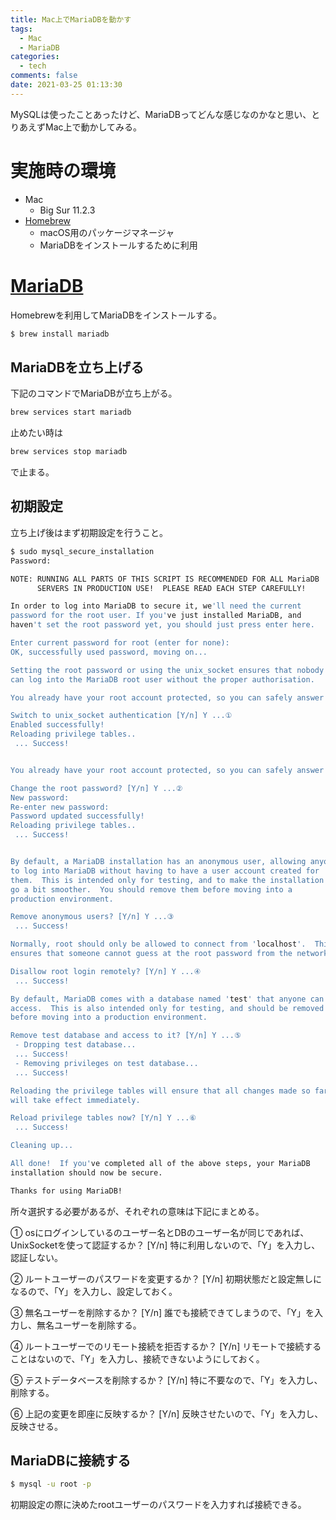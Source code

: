 ```yaml
---
title: Mac上でMariaDBを動かす
tags:
  - Mac
  - MariaDB
categories:
  - tech
comments: false
date: 2021-03-25 01:13:30
---
```



MySQLは使ったことあったけど、MariaDBってどんな感じなのかなと思い、とりあえずMac上で動かしてみる。

# 実施時の環境
- Mac
  - Big Sur 11.2.3
- [Homebrew](https://brew.sh/index_ja)
  - macOS用のパッケージマネージャ
  - MariaDBをインストールするために利用

# [MariaDB](https://mariadb.org/)
Homebrewを利用してMariaDBをインストールする。

```zsh
$ brew install mariadb
```

## MariaDBを立ち上げる
下記のコマンドでMariaDBが立ち上がる。

```zsh
brew services start mariadb
```

止めたい時は

```zsh
brew services stop mariadb
```

で止まる。

## 初期設定
立ち上げ後はまず初期設定を行うこと。

```zsh
$ sudo mysql_secure_installation
Password:

NOTE: RUNNING ALL PARTS OF THIS SCRIPT IS RECOMMENDED FOR ALL MariaDB
      SERVERS IN PRODUCTION USE!  PLEASE READ EACH STEP CAREFULLY!

In order to log into MariaDB to secure it, we'll need the current
password for the root user. If you've just installed MariaDB, and
haven't set the root password yet, you should just press enter here.

Enter current password for root (enter for none):
OK, successfully used password, moving on...

Setting the root password or using the unix_socket ensures that nobody
can log into the MariaDB root user without the proper authorisation.

You already have your root account protected, so you can safely answer 'n'.

Switch to unix_socket authentication [Y/n] Y ...①
Enabled successfully!
Reloading privilege tables..
 ... Success!


You already have your root account protected, so you can safely answer 'n'.

Change the root password? [Y/n] Y ...②
New password:
Re-enter new password:
Password updated successfully!
Reloading privilege tables..
 ... Success!


By default, a MariaDB installation has an anonymous user, allowing anyone
to log into MariaDB without having to have a user account created for
them.  This is intended only for testing, and to make the installation
go a bit smoother.  You should remove them before moving into a
production environment.

Remove anonymous users? [Y/n] Y ...③
 ... Success!

Normally, root should only be allowed to connect from 'localhost'.  This
ensures that someone cannot guess at the root password from the network.

Disallow root login remotely? [Y/n] Y ...④
 ... Success!

By default, MariaDB comes with a database named 'test' that anyone can
access.  This is also intended only for testing, and should be removed
before moving into a production environment.

Remove test database and access to it? [Y/n] Y ...⑤
 - Dropping test database...
 ... Success!
 - Removing privileges on test database...
 ... Success!

Reloading the privilege tables will ensure that all changes made so far
will take effect immediately.

Reload privilege tables now? [Y/n] Y ...⑥
 ... Success!

Cleaning up...

All done!  If you've completed all of the above steps, your MariaDB
installation should now be secure.

Thanks for using MariaDB!
```

所々選択する必要があるが、それぞれの意味は下記にまとめる。

① osにログインしているのユーザー名とDBのユーザー名が同じであれば、UnixSocketを使って認証するか？ [Y/n]
特に利用しないので、「Y」を入力し、認証しない。

② ルートユーザーのパスワードを変更するか？ [Y/n]
初期状態だと設定無しになるので、「Y」を入力し、設定しておく。

③ 無名ユーザーを削除するか？ [Y/n]
誰でも接続できてしまうので、「Y」を入力し、無名ユーザーを削除する。

④ ルートユーザーでのリモート接続を拒否するか？ [Y/n]
リモートで接続することはないので、「Y」を入力し、接続できないようにしておく。

⑤ テストデータベースを削除するか？ [Y/n]
特に不要なので、「Y」を入力し、削除する。

⑥ 上記の変更を即座に反映するか？ [Y/n]
反映させたいので、「Y」を入力し、反映させる。

## MariaDBに接続する

```zsh
$ mysql -u root -p
```

初期設定の際に決めたrootユーザーのパスワードを入力すれば接続できる。


